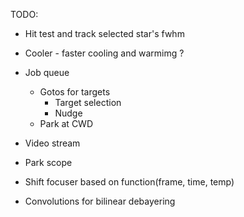TODO:
- Hit test and track selected star's fwhm
- Cooler - faster cooling and warmimg ?

- Job queue
  - Gotos for targets
    - Target selection
    - Nudge
  - Park at CWD

- Video stream
- Park scope
- Shift focuser based on function(frame, time, temp)
- Convolutions for bilinear debayering
